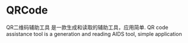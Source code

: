 # QRCode
QR二维码辅助工具 是一款生成和读取的辅助工具，应用简单. QR code assistance tool is a generation and reading AIDS tool, simple application
